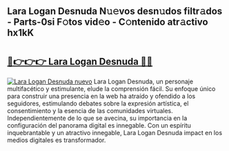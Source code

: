## Lara Logan Desnuda N𝚞𝚎vos desn𝚞dos filtr𝚊dos - Parts-0si F𝚘tos vid𝚎o - C𝚘ntenido atr𝚊ctivo hx1kK

# <h2><a href="http://mbc7bwr.tromn.icu/?c=Lara+Logan+Desnuda">🔗👉👉👉 Lara Logan Desnuda 🔗🔗</a></h2>

[![Lara Logan Desnuda nuevo](https://i.imgur.com/pEAQMta.gif)](http://mbc7bwr.tromn.icu/?c=Lara+Logan+Desnuda)
Lara Logan Desnuda, un personaje multifacético y estimulante, elude la comprensión fácil. Su enfoque único para construir una presencia en la web ha atraído y ofendido a los seguidores, estimulando debates sobre la expresión artística, el consentimiento y la esencia de las comunidades virtuales. Independientemente de lo que se avecina, su importancia en la configuración del panorama digital es innegable. Con un espíritu inquebrantable y un atractivo innegable, Lara Logan Desnuda impact en los medios digitales es transformador.
